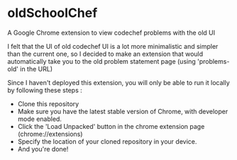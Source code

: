 # oldSchoolChef
A Google Chrome extension to view codechef problems with the old UI

I felt that the UI of old codechef UI is a lot more minimalistic and simpler than the current one, so I decided to make an extension that would automatically take you to the old problem statement page (using 'problems-old' in the URL)

Since I haven't deployed this extension, you will only be able to run it locally by following these steps : 
- Clone this repository
- Make sure you have the latest stable version of Chrome, with developer mode enabled. 
- Click the 'Load Unpacked' button in the chrome extension page (chrome://extensions)
- Specify the location of your cloned repository in your device.
- And you're done! 
